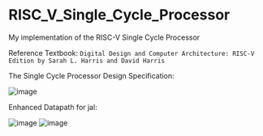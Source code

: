 # RISC_V_Single_Cycle_Processor

My implementation of the RISC-V Single Cycle Processor 

Reference Textbook: `Digital Design and Computer Architecture: RISC-V Edition by Sarah L. Harris and David Harris` 

The Single Cycle Processor Design Specification: 

![image](https://user-images.githubusercontent.com/37037342/232227351-18115bc2-6f23-4f39-a2f4-f87c626f9750.png)

Enhanced Datapath for jal: 

![image](https://user-images.githubusercontent.com/37037342/232227130-467794d7-d070-4f97-81e4-020c1a853571.png) ![image](https://user-images.githubusercontent.com/37037342/232227196-5d878978-8793-4c3c-a52d-8207da7e9b2a.png)
